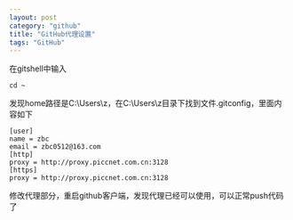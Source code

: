 ```yaml
---
layout: post
category: "github"
title: "GitHub代理设置"
tags: "GitHub"
---
```


在gitshell中输入

    cd ~

发现home路径是C:\Users\z，在C:\Users\z目录下找到文件.gitconfig，里面内容如下  

    [user]
    name = zbc
    email = zbc0512@163.com
    [http]
    proxy = http://proxy.piccnet.com.cn:3128
    [https]
    proxy = http://proxy.piccnet.com.cn:3128

修改代理部分，重启github客户端，发现代理已经可以使用，可以正常push代码了
